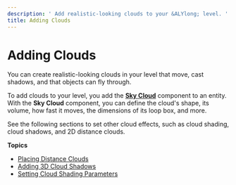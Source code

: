 ```yaml
---
description: ' Add realistic-looking clouds to your &ALYlong; level. '
title: Adding Clouds
---
```

# Adding Clouds<a name="weather-clouds-intro"></a>

You can create realistic\-looking clouds in your level that move, cast shadows, and that objects can fly through\. 

To add clouds to your level, you add the **[Sky Cloud](/docs/userguide/component-sky-cloud.md)** component to an entity\. With the **Sky Cloud** component, you can define the cloud's shape, its volume, how fast it moves, the dimensions of its loop box, and more\.

See the following sections to set other cloud effects, such as cloud shading, cloud shadows, and 2D distance clouds\.

**Topics**
+ [Placing Distance Clouds](/docs/userguide/weather-clouds-2d-distance-mesh.md)
+ [Adding 3D Cloud Shadows](/docs/userguide/weather-clouds-3d-shadows.md)
+ [Setting Cloud Shading Parameters](/docs/userguide/weather-clouds-shading.md)